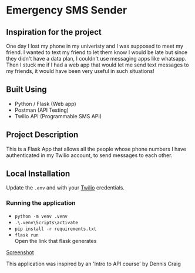 # Emergency SMS Sender


## Inspiration for the project
One day I lost my phone in my univeristy and I was supposed to meet my friend. I wanted to text my friend to let them know I would be late but since they didn't have
a data plan, I couldn't use messaging apps like whatsapp. Then I stuck me if I had a web app that would let me send text messages to my friends, it would have been 
very useful in such situations!


## Built Using
  - Python / Flask (Web app)
  - Postman (API Testing)
  - Twilio API (Programmable SMS API)


## Project Description
This is a Flask App that allows all the people whose phone numbers I have authenticated in my Twilio account, to send messages to each other.


## Local Installation
Update the `.env` and with your [Twilio](https://twilio.com) credentials.


### Running the application
* `python -m venv .venv`
* `.\.venv\Scripts\activate`
* `pip install -r requirements.txt`
* `flask run`
<br/>Open the link that flask generates

[Screenshot](https://github.com/abelathomas/Emergency-SMS-Sender/blob/master/dsp.jpg)

This application was inspired by an 'Intro to API course' by Dennis Craig 